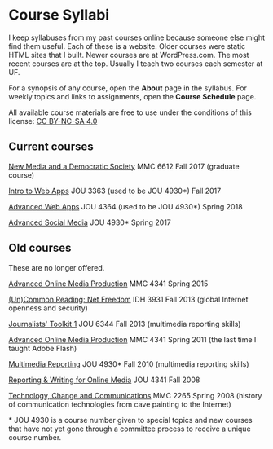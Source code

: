 # Course Syllabi

I keep syllabuses from my past courses online because someone else might find them useful. Each of these is a website. Older courses were static HTML sites that I built. Newer courses are at WordPress.com. The most recent courses are at the top. Usually I teach two courses each semester at UF.

For a synopsis of any course, open the **About** page in the syllabus. For weekly topics and links to assignments, open the **Course Schedule** page.

All available course materials are free to use under the conditions of this license: [CC BY-NC-SA 4.0](https://creativecommons.org/licenses/by-nc-sa/4.0/)

## Current courses

[New Media and a Democratic Society](https://mmc6612.wordpress.com/) MMC 6612 Fall 2017 (graduate course)

[Intro to Web Apps](https://introwebapps.wordpress.com/) JOU 3363 (used to be JOU 4930*) Fall 2017

[Advanced Web Apps](https://webappsplus.wordpress.com/) JOU 4364 (used to be JOU 4930*) Spring 2018

[Advanced Social Media](https://socmeduf.wordpress.com/) JOU 4930* Spring 2017

## Old courses

These are no longer offered.

[Advanced Online Media Production](https://mmc4341.wordpress.com/) MMC 4341 Spring 2015

[(Un)Common Reading: Net Freedom](https://idh3931.wordpress.com/) IDH 3931 Fall 2013 (global Internet openness and security)

[Journalists' Toolkit 1](https://jtoolkit.wordpress.com/) JOU 6344 Fall 2013 (multimedia reporting skills)

[Advanced Online Media Production](http://www.macloo.com/syllabi/advancedonline/) MMC 4341 Spring 2011 (the last time I taught Adobe Flash)

[Multimedia Reporting](http://www.macloo.com/syllabi/mreporting/) JOU 4930* Fall 2010 (multimedia reporting skills)

[Reporting & Writing for Online Media](http://www.macloo.com/syllabi/write/index.htm) JOU 4341 Fall 2008

[Technology, Change and Communications](http://www.macloo.com/syllabi/commtech/) MMC 2265 Spring 2008 (history of communication technologies from cave painting to the Internet)

\* JOU 4930 is a course number given to special topics and new courses that have not yet gone through a committee process to receive a unique course number.
